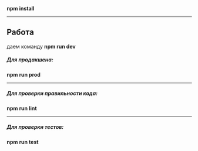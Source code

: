 **npm install**

---

## Работа

даем команду **npm run dev**


##### Для продакшена:
**npm run prod**

---

##### Для проверки правильности кода:

**npm run lint**

---

##### Для проверки тестов:

**npm run test**
